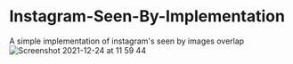 # Instagram-Seen-By-Implementation
A simple implementation of instagram's seen by images overlap
![Screenshot 2021-12-24 at 11 59 44](https://user-images.githubusercontent.com/68872976/147347657-7bffbbdd-dd43-4df3-8e8b-96100fc62af6.png)
